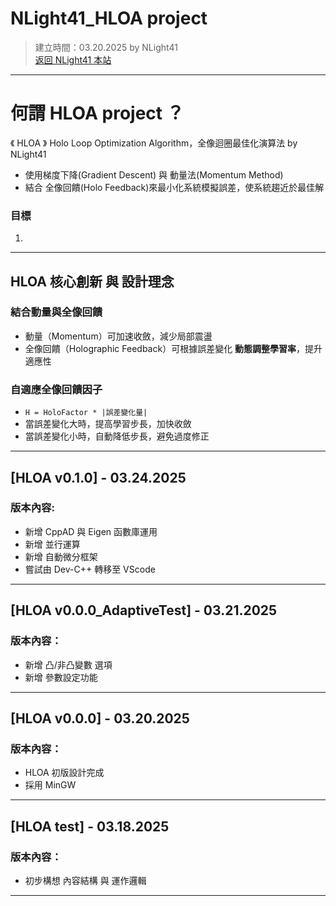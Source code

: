 # NLight41_HLOA project  
> 建立時間：03.20.2025 by NLight41  
> [返回 NLight41 本站](https://nlight41.github.io/NLight41_LearningRepo/)  

---
# 何謂 HLOA project ？  
《 HLOA 》 Holo Loop Optimization Algorithm，全像迴圈最佳化演算法 by NLight41  
- 使用梯度下降(Gradient Descent) 與 動量法(Momentum Method)  
- 結合 全像回饋(Holo Feedback)來最小化系統模擬誤差，使系統趨近於最佳解  

### 目標  
1. 

---  
## HLOA 核心創新 與 設計理念 
  
### 結合動量與全像回饋  
- 動量（Momentum）可加速收斂，減少局部震盪  
- 全像回饋（Holographic Feedback）可根據誤差變化 **動態調整學習率**，提升適應性  

### 自適應全像回饋因子
- `H = HoloFactor * |誤差變化量|`  
- 當誤差變化大時，提高學習步長，加快收斂  
- 當誤差變化小時，自動降低步長，避免過度修正  


---

## [HLOA v0.1.0] - 03.24.2025  
### 版本內容:  
- 新增 CppAD 與 Eigen 函數庫運用  
- 新增 並行運算  
- 新增 自動微分框架  
- 嘗試由 Dev-C++ 轉移至 VScode  

---

## [HLOA v0.0.0_AdaptiveTest] - 03.21.2025  
### 版本內容：  
- 新增 凸/非凸變數 選項  
- 新增 參數設定功能

---
  
## [HLOA v0.0.0] - 03.20.2025  
### 版本內容：  
- HLOA 初版設計完成  
- 採用 MinGW  

---
  
## [HLOA test] - 03.18.2025  
### 版本內容：  
- 初步構想 內容結構 與 運作邏輯  
  
---




